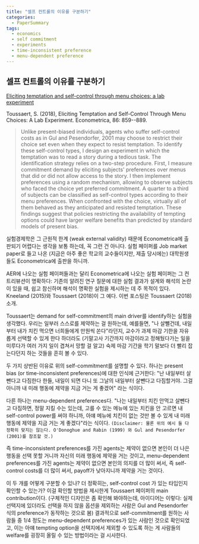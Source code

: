 ```yaml
---
title: "셀프 컨트롤의 이유를 구분하기"
categories:
  - PaperSummary
tags:
  - economics
  - self commitment
  - experiments
  - time-inconsistent preference
  - menu-dependent preference
---
```


## 셀프 컨트롤의 이유를 구분하기

[Eliciting temptation and self-control through menu choices: a lab experiment](https://onlinelibrary.wiley.com/doi/abs/10.3982/ECTA14172)

Toussaert, S. (2018), Eliciting Temptation and Self-Control Through Menu Choices: A Lab Experiment. Econometrica, 86: 859--889.

> Unlike present-biased individuals, agents who suffer self-control costs as in Gul and Pesendorfer, 2001 may choose to restrict their choice set even when they expect to resist temptation. To identify these self-control types, I design an experiment in which the temptation was to read a story during a tedious task. The identification strategy relies on a two-step procedure. First, I measure commitment demand by eliciting subjects' preferences over menus that did or did not allow access to the story. I then implement preferences using a random mechanism, allowing to observe subjects who faced the choice yet preferred commitment. A quarter to a third of subjects can be classified as self-control types according to their menu preferences. When confronted with the choice, virtually all of them behaved as they anticipated and resisted temptation. These findings suggest that policies restricting the availability of tempting options could have larger welfare benefits than predicted by standard models of present bias.


실험경제학은 그 근원적 한계 (weak external validity) 때문에 Econometrica에 출판되기 어렵다는 생각을 보통 하는데, 꼭 그런 건 아니다. 실험 페이퍼를 Job market paper로 들고 나온 (지금은 아주 좋은 학교의 교수들이지만, 제출 당시에는) 대학원생들도 Econometrica에 출판을 하니까.

AER에 나오는 실험 페이퍼들과는 달리 Econometrica에 나오는 실험 페이퍼는 그 컨트리뷰션이 명확하다: 기존의 알려진 연구 질문에 대한 실험 결과가 설계와 해석의 논란이 있을 때, 쉽고 참신하며 해석이 명확한 실험을 제시하는 데 주 목적이 있다. Kneeland (2015)와 Toussaert (2018)이 그 예다. 이번 포스팅은 Toussaert (2018) 소개.

Toussaert는 demand for self-commitment의 main driver를 identify하는 실험을 생각했다. 우리는 일부러 스스로를 제약하는 걸 원하는데, 예를들면, "나 살뺄건데, 내일부터 내가 치킨 먹으면 너희들에게 만원씩 쏜다"라던지, 교수가 과제 마감 기한을 자유롭게 선택할 수 있게 한다 하더라도 (기말고사 기간까지 마감이라고 정해뒀다가는 일을 미루다가 여러 가지 일이 겹쳐서 망할 걸 알고) 숙제 마감 기간을 학기 말보다 더 빨리 잡는다던지 하는 것들을 흔히 볼 수 있다.

두 가지 상반된 이유로 위의 self-commitment를 설명할 수 있다. 하나는 present bias (or time-inconsistent preferences)에 대한 인식에 근거한다: "난 내일부터 살뺀다고 다짐한다 한들, 내일이 되면 다니 또 그날의 내일부터 살뺀다고 다짐할거야. 그걸 아니까 내 미래 행동에 제약을 지금 거는 게 좋겠어" 라는 식이다.

다른 하나는 menu-dependent preferences다. "나는 내일부터 치킨 안먹고 살뺀다고 다짐하면, 정말 지킬 수는 있는데, 고를 수 있는 메뉴에 있는 치킨을 안 고르면 내 self-control power를 써야 하니까, 아얘 메뉴에 치킨이 없는 것만 볼 수 있게 내 미래 행동에 제약을 지금 거는 게 좋겠다"라는 식이다. `(Disclaimer: 물론 위의 예시 둘 다 정확히 맞지는 않는다. O'Donoghue and Rabin (1999) 와 Gul and Pesendorfer (2001)를 참조할 것.)`

즉 time-inconsistent preferences를 가진 agents는 제약이 없으면 본인이 더 나은 행동을 선택 못할 거니까 자신의 미래 행동에 제약을 거는 것이고, menu-dependent preferences를 가진 agents는 제약이 없으면 본인의 의지를 더 많이 써서, 즉 self-control costs를 더 많이 써서, payoff가 낮아지니까 제약을 거는 것이다.

이 두 개를 어떻게 구분할 수 있나? 더 정확히는, self-control cost 가 있는 타입인지 확인할 수 있는가? 이걸 확인할 방법을 제시한게 Toussaert 페이퍼의 main contribution이다. (구체적인 디자인은 좀 확인해 봐야하는데, 아이디어는 이렇다: 실제 선택지에 있더라도 선택을 하지 않을 옵션을 제외하는 사람은 Gul and Pesendorfer 식의 preference가 동작하는 것으로 봄) 결과적으로 self-commitment를 원하는 사람들 중 1/4 정도는 menu-dependent preferences가 있는 사람인 것으로 확인되었고, 이는 아얘 tempting option을 선택지에서 제외할 수 있도록 하는 게 사람들의 welfare를 굉장히 올릴 수 있는 방법이라는 걸 시사한다.
